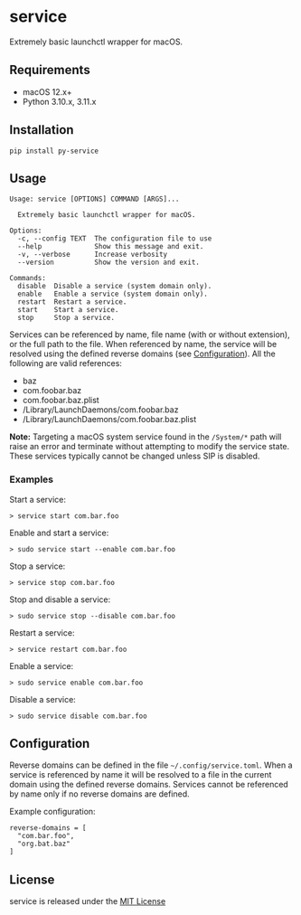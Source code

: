 # service

Extremely basic launchctl wrapper for macOS.


## Requirements

* macOS 12.x+
* Python 3.10.x, 3.11.x


## Installation

```
pip install py-service
```


## Usage

```
Usage: service [OPTIONS] COMMAND [ARGS]...

  Extremely basic launchctl wrapper for macOS.

Options:
  -c, --config TEXT  The configuration file to use
  --help             Show this message and exit.
  -v, --verbose      Increase verbosity
  --version          Show the version and exit.

Commands:
  disable  Disable a service (system domain only).
  enable   Enable a service (system domain only).
  restart  Restart a service.
  start    Start a service.
  stop     Stop a service.
```

Services can be referenced by name, file name (with or without extension), or the full path to the file. When referenced by name, the service will be resolved using the defined reverse domains (see [Configuration](#Configuration)). All the following are valid references:

- baz
- com.foobar.baz
- com.foobar.baz.plist
- /Library/LaunchDaemons/com.foobar.baz
- /Library/LaunchDaemons/com.foobar.baz.plist

**Note:** Targeting a macOS system service found in the `/System/*` path will raise an error and terminate without attempting to modify the service state. These services typically cannot be changed unless SIP is disabled.


### Examples

Start a service:

```
> service start com.bar.foo
```

Enable and start a service:

```
> sudo service start --enable com.bar.foo
```

Stop a service:

```
> service stop com.bar.foo
```

Stop and disable a service:

```
> sudo service stop --disable com.bar.foo
```

Restart a service:
```
> service restart com.bar.foo
```

Enable a service:

```
> sudo service enable com.bar.foo
```

Disable a service:

```
> sudo service disable com.bar.foo
```


## Configuration

Reverse domains can be defined in the file `~/.config/service.toml`. When a service is referenced by name it will be resolved to a file in the current domain using the defined reverse domains. Services cannot be referenced by name only if no reverse domains are defined.

Example configuration:

```
reverse-domains = [
  "com.bar.foo",
  "org.bat.baz"
]
```


## License

service is released under the [MIT License](./LICENSE)
